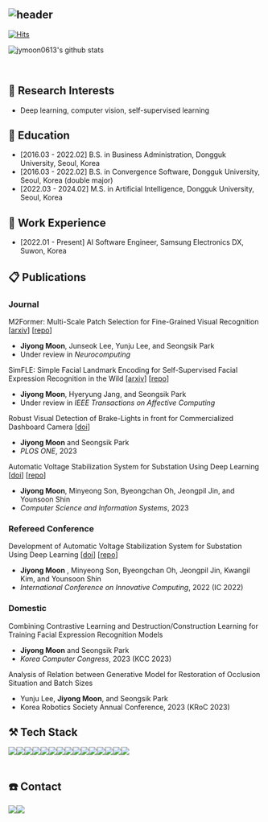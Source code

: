<div align="left">
  
![header](https://capsule-render.vercel.app/api?type=waving&color=timeGradient&text=Welcome%20to%20My%20GitHub%20Profile%20&animation=twinkling&fontSize=35&fontAlignY=40&fontAlign=50&height=250&desc=Jiyong%20Moon&descAlignY=55&descAlign=50)
---
  
[![Hits](https://hits.seeyoufarm.com/api/count/incr/badge.svg?url=https%3A%2F%2Fgithub.com%2Fjymoon0613&count_bg=%233DC8AF&title_bg=%23555555&icon=github.svg&icon_color=%23E7E7E7&title=GITHUB&edge_flat=false)](https://hits.seeyoufarm.com)

![jymoon0613's github stats](https://github-readme-stats.vercel.app/api?username=jymoon0613&show_icons=true&theme=dark)
 
<br>

## 🔎 Research Interests
- Deep learning, computer vision, self-supervised learning

## 📕 Education
- [2016.03 - 2022.02] B.S. in Business Administration, Dongguk University, Seoul, Korea
- [2016.03 - 2022.02] B.S. in Convergence Software, Dongguk University, Seoul, Korea (double major)
- [2022.03 - 2024.02] M.S. in Artificial Intelligence, Dongguk University, Seoul, Korea

## 👜 Work Experience
- [2022.01 - Present] AI Software Engineer, Samsung Electronics DX, Suwon, Korea

## 📋 Publications
### Journal
M2Former: Multi-Scale Patch Selection for Fine-Grained Visual Recognition [[arxiv](https://arxiv.org/abs/2308.02161)] [[repo](https://github.com/jymoon0613/m2former)]
- **Jiyong Moon**, Junseok Lee, Yunju Lee, and Seongsik Park
- Under review in *Neurocomputing*

SimFLE: Simple Facial Landmark Encoding for Self-Supervised Facial Expression Recognition in the Wild [[arxiv](https://arxiv.org/abs/2303.07648)] [[repo](https://github.com/jymoon0613/simfle)]
- **Jiyong Moon**, Hyeryung Jang, and Seongsik Park
- Under review in *IEEE Transactions on Affective Computing*

Robust Visual Detection of Brake-Lights in front for Commercialized Dashboard Camera [[doi](https://doi.org/10.1371/journal.pone.0289700)]
- **Jiyong Moon** and Seongsik Park
- *PLOS ONE*, 2023

Automatic Voltage Stabilization System for Substation Using Deep Learning [[doi](https://doi.org/10.2298/CSIS220509050M)] [[repo](https://github.com/jymoon0613/avss)]
- **Jiyong Moon**, Minyeong Son, Byeongchan Oh, Jeongpil Jin, and Younsoon Shin
- *Computer Science and Information Systems*, 2023

### Refereed Conference
Development of Automatic Voltage Stabilization System for Substation Using Deep Learning [[doi](https://doi.org/10.1007/978-981-19-4132-0_14)] [[repo](https://github.com/jymoon0613/avss)]
- **Jiyong Moon** , Minyeong Son, Byeongchan Oh, Jeongpil Jin, Kwangil Kim, and Younsoon Shin
- *International Conference on Innovative Computing*, 2022 (IC 2022)

### Domestic
Combining Contrastive Learning and Destruction/Construction Learning for Training Facial Expression Recognition Models
- **Jiyong Moon** and Seongsik Park
- *Korea Computer Congress*, 2023 (KCC 2023)

Analysis of Relation between Generative Model for Restoration of Occlusion Situation and Batch Sizes
- Yunju Lee, **Jiyong Moon**, and Seongsik Park
- Korea Robotics Society Annual Conference, 2023 (KRoC 2023)

## ⚒️ Tech Stack
<div style="display:flex; flex-direction:row;">
    <img src="https://img.shields.io/badge/Python-3776AB?style=for-the-badge&logo=Python&logoColor=white"> 
    <img src="https://img.shields.io/badge/C++-00599C?style=for-the-badge&logo=Cplusplus&logoColor=white">
    <br>
    <img src="https://img.shields.io/badge/PyTorch-EE4C2C?style=for-the-badge&logo=PyTorch&logoColor=white"> 
    <img src="https://img.shields.io/badge/Keras-D00000?style=for-the-badge&logo=Keras&logoColor=white"> 
    <img src="https://img.shields.io/badge/TensorFlow-FF6F00?style=for-the-badge&logo=TensorFlow&logoColor=white"> 
    <img src="https://img.shields.io/badge/OpenCV-5C3EE8?style=for-the-badge&logo=OpenCV&logoColor=white">
    <br>
    <img src="https://img.shields.io/badge/pandas-150458?style=for-the-badge&logo=pandas&logoColor=white"> 
    <img src="https://img.shields.io/badge/NumPy-013243?style=for-the-badge&logo=NumPy&logoColor=white">
    <img src="https://img.shields.io/badge/scikit&#95learn-F7931E?style=for-the-badge&logo=scikit-learn&logoColor=white"> 
    <img src="https://img.shields.io/badge/SciPy-8CAAE6?style=for-the-badge&logo=SciPy&logoColor=white"> 
    <br>
    <img src="https://img.shields.io/badge/R-276DC3?style=flat-square&logo=R&logoColor=white">
    <img src="https://img.shields.io/badge/C-A8B9CC?style=flat-square&logo=C&logoColor=white"> 
    <img src="https://img.shields.io/badge/html5-E34F26?style=flat-square&logo=html5&logoColor=white"> 
    <img src="https://img.shields.io/badge/css-1572B6?style=flat-square&logo=css3&logoColor=white"> 
    <img src="https://img.shields.io/badge/javascript-F7DF1E?style=flat-square&logo=javascript&logoColor=black"> 
    <br>
</div><br>

## ☎️ Contact
<div style="display:flex; flex-direction:row;">
    <a href="mailto:asdwldyd123@gmail.com">
        <img src="https://img.shields.io/badge/Gmail-EA4335?style=for-the-badge&logo=Gmail&logoColor=white"> 
    </a>
    <a href="https://www.instagram.com/mziiyong_/">
        <img src="https://img.shields.io/badge/Instagram-E4405F?style=for-the-badge&logo=Instagram&logoColor=white"> 
    </a>
</div><br>
</div>
